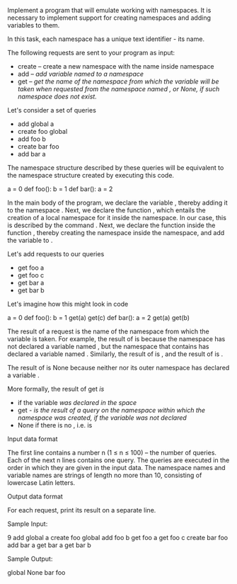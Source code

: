 Implement a program that will emulate working with namespaces. It is necessary to implement support for creating namespaces 
and adding variables to them.

In this task, each namespace has a unique text identifier - its name.

The following requests are sent to your program as input:

- create <namespace> <parent> –  create a new namespace with the name <namespace> inside namespace <parent>
- add <namespace> <var> – add variable named <var> to a namespace <namespace>  
- get <namespace> <var> – get the name of the namespace from which the variable <var> will be taken when requested from the namespace 
named <namespace> , or None, if such namespace does not exist.

Let's consider a set of queries

- add global a
- create foo global
- add foo b
- create bar foo
- add bar a

The namespace structure described by these queries will be equivalent to the namespace structure created by executing this code.

a = 0
def foo():
  b = 1
  def bar():
    a = 2
	
In the main body of the program, we declare the variable <a>, thereby adding it to the namespace <global>. Next, we declare 
the function <foo>, which entails the creation of a local namespace for it inside the <global> namespace. In our case, this is 
described by the command <create foo global>. Next, we declare the function <bar> inside the function <foo>, thereby creating 
the <bar> namespace inside the <foo> namespace, and add the variable <a> to <bar>.

Let's add <get> requests to our queries

- get foo a
- get foo c
- get bar a
- get bar b

Let's imagine how this might look in code

a = 0
def foo():
  b = 1
  get(a)
  get(c)
  def bar():
    a = 2
    get(a)
    get(b)
	
The result of a <get> request is the name of the namespace from which the variable is taken.
For example, the result of <get foo a> is <global> because the <foo> namespace has not declared a variable named <a>, 
but the <global> namespace that contains <foo> has declared a variable named <a>. Similarly, the result of <get bar b> is <foo>, 
and the result of <get bar a> is <bar>.

The result of <get foo c> is None because neither <foo> nor its outer <global> namespace has declared a variable <c>.

More formally, the result of get <namespace> <var> is

- <namespace> if the variable <var> was declared in the space <namespace>
- get <parent> <var> - is the result of a query on the namespace within which the namespace <namespace> was created, 
if the variable was not declared
- None if there is no <parent>, i.e. <namespace> is <global>

Input data format

The first line contains a number n (1 ≤ n ≤ 100) – the number of queries.
Each of the next n lines contains one query.
The queries are executed in the order in which they are given in the input data.
The namespace names and variable names are strings of length no more than 10, consisting of lowercase Latin letters.

Output data format

For each <get> request, print its result on a separate line.

Sample Input:

9
add global a
create foo global
add foo b
get foo a
get foo c
create bar foo
add bar a
get bar a
get bar b

Sample Output:

global
None
bar
foo